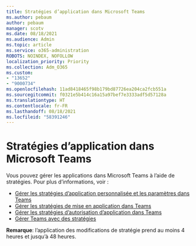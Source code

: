 ```yaml
---
title: Stratégies d’application dans Microsoft Teams
ms.author: pebaum
author: pebaum
manager: scotv
ms.date: 08/18/2021
ms.audience: Admin
ms.topic: article
ms.service: o365-administration
ROBOTS: NOINDEX, NOFOLLOW
localization_priority: Priority
ms.collection: Adm_O365
ms.custom:
- "13652"
- "9000734"
ms.openlocfilehash: 11ad8418465f98b179bd87726ea204ca2fcb551a
ms.sourcegitcommit: f0321e5b414c16a15a97bef7e3333adf5d57128a
ms.translationtype: HT
ms.contentlocale: fr-FR
ms.lasthandoff: 08/18/2021
ms.locfileid: "58391246"
---
```

# <a name="app-policies-in-microsoft-teams"></a>Stratégies d’application dans Microsoft Teams

Vous pouvez gérer les applications dans Microsoft Teams à l’aide de stratégies. Pour plus d’informations, voir : 

- [Gérer les stratégies d’application personnalisée et les paramètres dans Teams](https://docs.microsoft.com/microsoftteams/teams-custom-app-policies-and-settings)
- [Gérer les stratégies de mise en application dans Teams](https://docs.microsoft.com/microsoftteams/teams-app-setup-policies)
- [Gérer les stratégies d’autorisation d’application dans Teams](https://docs.microsoft.com/microsoftteams/teams-app-permission-policies)
- [Gérer Teams avec des stratégies](https://docs.microsoft.com/microsoftteams/manage-teams-with-policies)

**Remarque**: l’application des modifications de stratégie prend au moins 4 heures et jusqu’à 48 heures.
